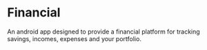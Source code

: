 # Financial

An android app designed to provide a financial platform for tracking savings, incomes, expenses and your portfolio.